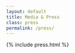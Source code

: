 ```yaml
---
layout: default
title: Media & Press
class: press
permalink: /press/
---
```


{% include press.html %}
